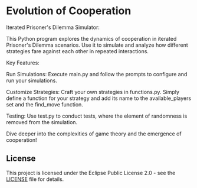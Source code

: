 # Evolution of Cooperation


Iterated Prisoner's Dilemma Simulator:

This Python program explores the dynamics of cooperation in iterated Prisoner's Dilemma scenarios. Use it to simulate and analyze how different strategies fare against each other in repeated interactions.


Key Features:

Run Simulations: Execute main.py and follow the prompts to configure and run your simulations.
    
Customize Strategies: Craft your own strategies in functions.py. Simply define a function for your strategy and add its name to the available_players set and the find_move function.
    
Testing: Use test.py to conduct tests, where the element of randomness is removed from the simulation.


Dive deeper into the complexities of game theory and the emergence of cooperation!


## License

This project is licensed under the Eclipse Public License 2.0 - see the [LICENSE](LICENSE) file for details.
